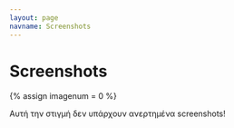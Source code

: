 ```yaml
---
layout: page
navname: Screenshots
---
```


<link href="{{ site.baseurl }}/assets/micromodal.custom.css" rel="stylesheet">

# Screenshots

{% assign imagenum = 0 %}

<div class="grid grid-cols-2 md:grid-cols-3 gap-3">
Αυτή την στιγμή δεν υπάρχουν ανερτημένα screenshots!
</div>

<br>

<script src="https://unpkg.com/micromodal/dist/micromodal.min.js"></script>
<script src="{{ site.baseurl }}/assets/micromodal.custom.js"></script>
